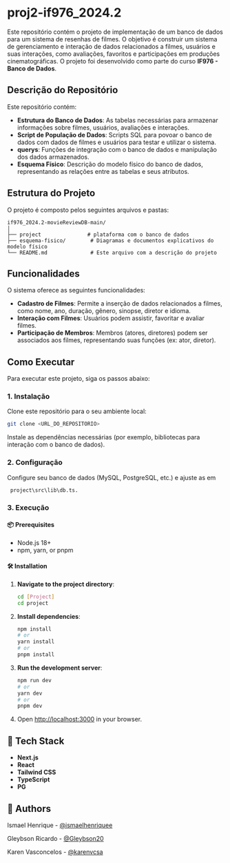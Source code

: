 # proj2-if976_2024.2

Este repositório contém o projeto de implementação de um banco de dados para um sistema de resenhas de filmes. O objetivo é construir um sistema de gerenciamento e interação de dados relacionados a filmes, usuários e suas interações, como avaliações, favoritos e participações em produções cinematográficas. O projeto foi desenvolvido como parte do curso **IF976 - Banco de Dados**.

## Descrição do Repositório

Este repositório contém:

- **Estrutura do Banco de Dados**: As tabelas necessárias para armazenar informações sobre filmes, usuários, avaliações e interações.
- **Script de População de Dados**: Scripts SQL para povoar o banco de dados com dados de filmes e usuários para testar e utilizar o sistema.
- **querys**: Funções de integração com o banco de dados e manipulação dos dados armazenados.
- **Esquema Físico**: Descrição do modelo físico do banco de dados, representando as relações entre as tabelas e seus atributos.

## Estrutura do Projeto

O projeto é composto pelos seguintes arquivos e pastas:

```
if976_2024.2-movieReviewDB-main/
│
├── project               # plataforma com o banco de dados
├── esquema-fisico/        # Diagramas e documentos explicativos do modelo físico
└── README.md              # Este arquivo com a descrição do projeto
```

## Funcionalidades

O sistema oferece as seguintes funcionalidades:

- **Cadastro de Filmes**: Permite a inserção de dados relacionados a filmes, como nome, ano, duração, gênero, sinopse, diretor e idioma.
- **Interação com Filmes**: Usuários podem assistir, favoritar e avaliar filmes.
- **Participação de Membros**: Membros (atores, diretores) podem ser associados aos filmes, representando suas funções (ex: ator, diretor).

## Como Executar

Para executar este projeto, siga os passos abaixo:

### 1. Instalação

Clone este repositório para o seu ambiente local:

```bash
git clone <URL_DO_REPOSITORIO>
```

Instale as dependências necessárias (por exemplo, bibliotecas para interação com o banco de dados).

### 2. Configuração

Configure seu banco de dados (MySQL, PostgreSQL, etc.) e ajuste as em

```bash
 project\src\lib\db.ts.
```

### 3. Execução

#### 📦 Prerequisites

- Node.js 18+
- npm, yarn, or pnpm

#### 🛠️ Installation

1. **Navigate to the project directory**:

   ```bash
   cd [Project]
   cd project
   ```

2. **Install dependencies**:

   ```bash
   npm install
   # or
   yarn install
   # or
   pnpm install
   ```

3. **Run the development server**:

   ```bash
   npm run dev
   # or
   yarn dev
   # or
   pnpm dev
   ```

4. Open [http://localhost:3000](http://localhost:3000) in your browser.

## 🔧 Tech Stack

- **Next.js**
- **React**
- **Tailwind CSS**
- **TypeScript**
- **PG**

## 👥 Authors

Ismael Henrique - [@ismaelhenriquee](https://github.com/ismaelhenriquee)

Gleybson Ricardo - [@Gleybson20
](https://github.com/Gleybson20)

Karen Vasconcelos - [@karenvcsa
](https://github.com/karenvcsa)
